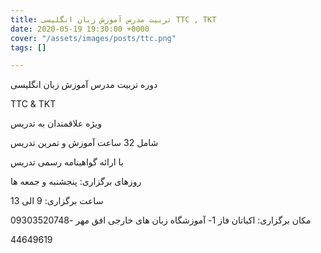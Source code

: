 ```yaml
---
title: تربیت مدرس آموزش زبان انگلیسی TTC , TKT
date: 2020-05-19 19:30:00 +0000
cover: "/assets/images/posts/ttc.png"
tags: []

---
```

دوره تربیت مدرس آموزش زبان انگلیسی

TTC & TKT

ویژه علاقمندان به تدریس

شامل 32 ساعت آموزش و تمرین تدریس

با ارائه گواهینامه رسمی تدریس

روزهای برگزاری: پنجشنبه و جمعه ها

ساعت برگزاری: 9 الی 13

مکان برگزاری: اکباتان فاز 1- آموزشگاه زبان های خارجی افق مهر -09303520748

44649619